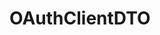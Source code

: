 #  OAuthClientDTO

<api-schema openapi-path="../../../api-specs/swagger-otr-api.json" name="OAuthClientDTO"/>